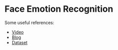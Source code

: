 # Face Emotion Recognition

Some useful references: 
- [Video](https://www.youtube.com/watch?v=avv9GQ3b6Qg&t=118s)
- [Blog](https://towardsdatascience.com/face-detection-with-haar-cascade-727f68dafd08)
- [Dataset](https://www.kaggle.com/datasets/msambare/fer2013)
